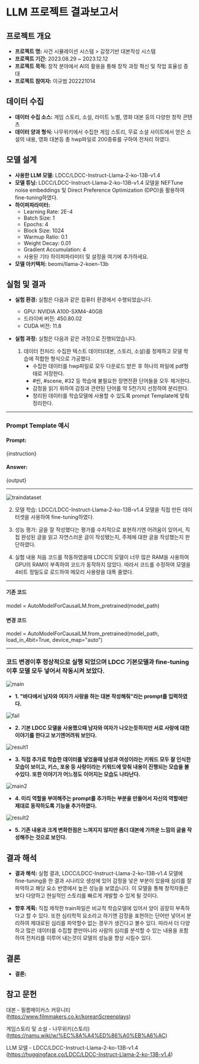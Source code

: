 # LLM 프로젝트 결과보고서

## 프로젝트 개요

- **프로젝트 명:** 사건 시뮬레이션 시스템 > 감정기반 대본작성 시스템
- **프로젝트 기간:** 2023.08.29 ~ 2023.12.12
- **프로젝트 목적:** 창작 분야에서 AI의 활용을 통해 창작 과정 혁신 및 작업 효율성 증대
- **프로젝트 참여자:** 이규범 202221014

## 데이터 수집

- **데이터 수집 소스:** 게임 스토리, 소설, 라이트 노벨, 영화 대본 등의 다양한 창작 콘텐츠
- **데이터 양과 형식:** 나무위키에서 수집한 게임 스토리, 무료 소설 사이트에서 얻은 소설의 내용, 영화 대본등 총 hwp파일로 200종류를 구하여 전처리 하였다.

## 모델 설계

- **사용한 LLM 모델:** LDCC/LDCC-Instruct-Llama-2-ko-13B-v1.4
- **모델 튜닝:** LDCC/LDCC-Instruct-Llama-2-ko-13B-v1.4 모델을 NEFTune noise embeddings 및 Direct Preference Optimization (DPO)을 활용하여 fine-tuning하였다.
- **하이퍼파라미터:** 
  - Learning Rate: 2E-4
  - Batch Size: 1
  - Epochs: 4
  - Block Size: 1024
  - Warmup Ratio: 0.1
  - Weight Decay: 0.01
  - Gradient Accumulation: 4
  - 사용된 기타 하이퍼파라미터 및 설정을 여기에 추가하세요.
- **모델 아키텍처:** beomi/llama-2-koen-13b

## 실험 및 결과

- **실험 환경:** 실험은 다음과 같은 컴퓨터 환경에서 수행되었습니다.
  - GPU: NVIDIA A100-SXM4-40GB
  - 드라이버 버전: 450.80.02
  - CUDA 버전: 11.8

- **실험 과정:** 실험은 다음과 같은 과정으로 진행되었습니다.
  1. 데이터 전처리: 수집한 텍스트 데이터(대본, 스토리, 소설)를 정제하고 모델 학습에 적합한 형식으로 가공했다.
     - 수집한 데이터를 hwp파일로 모두 다운로드 받은 후 하나의 파일에 pdf형태로 저장한다.
     - #씬, #scene, #32 등 학습에 불필요한 장면전환 단어들을 모두 제거한다.
     - 감정을 읽기 위하여 감정과 관련된 단어를 약 5천가지 선정하여 분리한다.
     - 정리된 데이터를 학습모델에 사용할 수 있도록 prompt Template에 맞춰 정리한다.

---

### Prompt Template 예시
  #### Prompt:
  {instruction}

  #### Answer:
  {output}

---

![traindataset](train_csv.png)

  2. 모델 학습: LDCC/LDCC-Instruct-Llama-2-ko-13B-v1.4 모델을 직접 만든 데이터셋을 사용하여 fine-tuning하였다.

  3. 성능 평가: 글을 잘 작성했다는 평가를 수치적으로 표현하기엔 어려움이 있어서, 직접 완성된 글을 읽고 자연스러운 글이 작성됐는지, 주제에 대한 글을 작성했는지 판단하였다.
  
  4. 실험 내용
     처음 코드를 작동하였을때 LDCC의 모델이 너무 많은 RAM을 사용하여 GPU의 RAM이 부족하여 코드가 동작하지 않았다. 따라서 코드를 수정하여 모델을 4비트 정밀도로 로드하여 메모리 사용량을 대폭 줄였다.

---
#### 기존 코드
model = AutoModelForCausalLM.from_pretrained(model_path)

#### 변경 코드
model = AutoModelForCausalLM.from_pretrained(model_path, load_in_4bit=True, device_map="auto")

---

   ### 코드 변경이후 정상적으로 실행 되었으며 LDCC 기본모델과 fine-tuning 이후 모델 모두 넣어서 작동시켜 보았다.
   
![main](main1.png)

- **1. "바다에서 남자와 여자가 사랑을 하는 대본 작성해줘"라는 prompt를 입력하였다.**

![fail](fail1.png)

- **2. 기본 LDCC 모델을 사용했으때 남자와 여자가 나오는듯하지만 서로 사랑에 대한 이야기를 한다고 보기엔어려워 보인다.**

![result1](result1.png)

- **3. 직접 추가로 학습한 데이터를 넣었을때 남성과 여성이라는 키워드 모두 잘 인식한 모습이 보이고, 키스, 포옹 등 사랑이라는 키워드에 맞춰 내용이 진행되는 모습을 볼수있다. 또한 이야기가 어느정도 이어지는 모습도 나타난다.**

![main2](main2.png)

- **4. 미리 역할을 부여해주는 prompt를 추가하는 부분을 만들어서 자신의 역할에만 제대로 동작하도록 기능을 추가하였다.**

![result2](result2.png)

- **5. 기존 내용과 크게 변화한점은 느껴지지 않지만 좀더 대본에 가까운 느낌의 글을 작성해주는 것으로 보인다.**

## 결과 해석

- **결과 해석:** 실험 결과, LDCC/LDCC-Instruct-Llama-2-ko-13B-v1.4 모델에 fine-tuning을 한 결과 시나리오 생성에 있어 감정을 넣은 부분이 있을때 심리를 잘 파악하고 해당 요소 반영에서 높은 성능을 보였습니다. 이 모델을 통해 창작자들은 보다 다양하고 현실적인 스토리를 빠르게 개발할 수 있게 될 것이다.
  
- **향후 계획:** 직접 제작한 train파일은 비교적 학습모델에 있어서 양이 굉장히 부족하다고 할 수 있다. 또한 심리학적 요소라고 하기엔 감정을 표현하는 단어만 넣어서 분리하여 제대로된 심리를 파악할수 없는 경우가 생긴다고 볼수 있다. 따라서 더 다양하고 많은 데이터를 수집할 뿐만아니라 사람의 심리를 분석할 수 있는 내용을 포함하여 전처리를 이루어 내는것이 모델의 성능을 향상 시킬수 있다.

## 결론

- **결론:** 

## 참고 문헌

대본 - 필름메이커스 커뮤니티 (https://www.filmmakers.co.kr/koreanScreenplays)

게임스토리 및 소설 - 나무위키(스토리) (https://namu.wiki/w/%EC%8A%A4%ED%86%A0%EB%A6%AC)

LLM 모델 - LDCC/LDCC-Instruct-Llama-2-ko-13B-v1.4 (https://huggingface.co/LDCC/LDCC-Instruct-Llama-2-ko-13B-v1.4)
